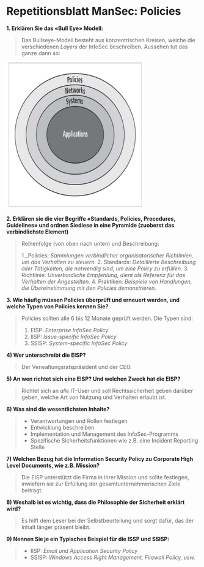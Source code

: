 # Repetitionsblatt ManSec: Policies

**1. Erklären Sie das «Bull Eye» Modell:**

> Das Bullseye-Modell besteht aus konzentrischen Kreisen, welche die verschiedenen _Layers_ der InfoSec beschreiben. Aussehen tut das ganze dann so:

![bullseye model](../img/bullseye.png)

**2. Erklären sie die vier Begriffe «Standards, Policies, Procedures, Guidelines» und ordnen Siediese in eine Pyramide (zuoberst das verbindlichste Element)**

> Reihenfolge (von oben nach unten) und Beschreibung:
> 
> 1._Policies: _Sammlungen verbindlicher organisatorischer Richtlinien, um das Verhalten zu steuern._
> 2. Standards: _Detaillierte Beschreibung aller Tätigkeiten, die notwendig sind, um eine Policy zu erfüllen._
> 3. Richtlinie: _Unverbindliche Empfehlung, dient als Referenz für das Verhalten der Angestellten._
> 4. Praktiken: _Beispiele von Handlungen, die Übereinstimmung mit den Policies demonstrieren._

**3. Wie häufig müssen Policies überprüft und erneuert werden, und welche Typen von Policies kennen Sie?**

> Policies sollten alle 6 bis 12 Monate geprüft werden. Die Typen sind:
>
> 1. EISP: _Enterprise InfoSec Policy_
> 2. IISP: _Issue-specific InfoSec Policy_
> 3. SSISP: _System-specific InfoSec Policy_

**4) Wer unterschreibt die EISP?**

> Der Verwaltungsratspräsident und der CEO.

**5) An wen richtet sich eine EISP? Und welchen Zweck hat die EISP?**

> Richtet sich an _alle_ IT-User und soll Rechtssicherheit geben darüber geben, welche Art von Nutzung und Verhalten erlaubt ist.

**6) Was sind die wesentlichsten Inhalte?**

> * Verantwortungen und Rollen festlegen
> * Entwicklung beschreiben
> * Implementation und Management des InfoSec-Programms
> * Spezifische Sicherheitsfunktionen wie z.B. eine Incident Reporting Stelle

**7) Welchen Bezug hat die Information Security Policy zu Corporate High Level Documents, wie z.B. Mission?**

> Die EISP unterstützt die Firma in ihrer Mission und sollte festlegen, inwiefern sie zur Erfüllung der gesamtunternehmerischen Ziele beiträgt.

**8) Weshalb ist es wichtig, dass die Philosophie der Sicherheit erklärt wird?**

> Es hilft dem Leser bei der Selbstbeurteilung und sorgt dafür, das der Inhalt länger präsent bleibt.

**9) Nennen Sie je ein Typisches Beispiel für die ISSP und SSISP:**

> * IISP: _Email und Application Security Policy_
> * SSISP: _Windows Access Right Management, Firewall Policy, usw._